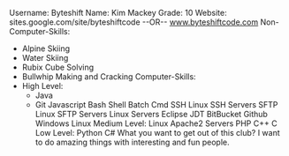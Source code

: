Username: Byteshift
Name: Kim Mackey
Grade: 10
Website: sites.google.com/site/byteshiftcode --OR-- www.byteshiftcode.com
Non-Computer-Skills:
* Alpine Skiing
* Water Skiing
* Rubix Cube Solving
* Bullwhip Making and Cracking
Computer-Skills:
* High Level:
	* Java
	* Git
		Javascript
		Bash
		Shell
		Batch
		Cmd
		SSH
		Linux SSH Servers
		SFTP
		Linux SFTP Servers
		Linux Servers
		Eclipse JDT
		BitBucket
		Github
		Windows
		Linux
	Medium Level:
		Linux Apache2 Servers
		PHP
		C++
		C
	Low Level:
		Python
		C#
What you want to get out of this club?
	I want to do amazing things with interesting and fun people.
